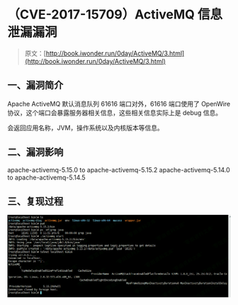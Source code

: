 # （CVE-2017-15709）ActiveMQ 信息泄漏漏洞

> 原文：[http://book.iwonder.run/0day/ActiveMQ/3.html](http://book.iwonder.run/0day/ActiveMQ/3.html)

## 一、漏洞简介

Apache ActiveMQ 默认消息队列 61616 端口对外，61616 端口使用了 OpenWire 协议，这个端口会暴露服务器相关信息，这些相关信息实际上是 debug 信息。

会返回应用名称，JVM，操作系统以及内核版本等信息。

## 二、漏洞影响

apache-activemq-5.15.0 to apache-activemq-5.15.2 apache-activemq-5.14.0 to apache-activemq-5.14.5

## 三、复现过程

![image](img/aedb86972f17f14b897f2e99dc212339.png)

